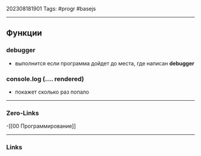 202308181901
Tags: #progr #basejs 

---
## Функции 

### debugger
- выполнится если программа дойдет до места, где написан **debugger**

### console.log (.... rendered)
- покажет сколько раз попало
---
### Zero-Links
-[[00 Программирование]]

---
### Links
